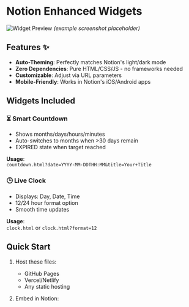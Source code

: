 # Notion Enhanced Widgets

![Widget Preview](https://i.imgur.com/JQZ4h7E.png) *(example screenshot placeholder)*

## Features ✨

- **Auto-Theming**: Perfectly matches Notion's light/dark mode
- **Zero Dependencies**: Pure HTML/CSS/JS - no frameworks needed
- **Customizable**: Adjust via URL parameters
- **Mobile-Friendly**: Works in Notion's iOS/Android apps

## Widgets Included

### ⏳ Smart Countdown
- Shows months/days/hours/minutes
- Auto-switches to months when >30 days remain
- EXPIRED state when target reached

**Usage**:  
`countdown.html?date=YYYY-MM-DDTHH:MM&title=Your+Title`

### 🕒 Live Clock
- Displays: Day, Date, Time
- 12/24 hour format option
- Smooth time updates

**Usage**:  
`clock.html` or `clock.html?format=12`

## Quick Start

1. Host these files:
   - GitHub Pages
   - Vercel/Netlify
   - Any static hosting

2. Embed in Notion:
